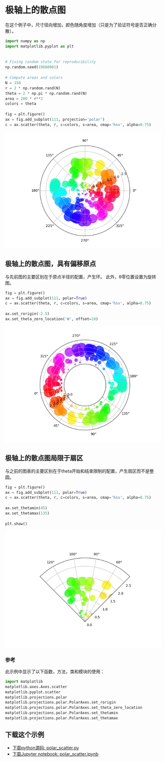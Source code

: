 # 极轴上的散点图

在这个例子中，尺寸径向增加，颜色随角度增加（只是为了验证符号是否正确分散）。

```python
import numpy as np
import matplotlib.pyplot as plt


# Fixing random state for reproducibility
np.random.seed(19680801)

# Compute areas and colors
N = 150
r = 2 * np.random.rand(N)
theta = 2 * np.pi * np.random.rand(N)
area = 200 * r**2
colors = theta

fig = plt.figure()
ax = fig.add_subplot(111, projection='polar')
c = ax.scatter(theta, r, c=colors, s=area, cmap='hsv', alpha=0.75)
```

![极轴上的散点图示例](/static/images/gallery/sphx_glr_polar_scatter_001.png)

## 极轴上的散点图，具有偏移原点

与先前图的主要区别在于原点半径的配置，产生环。 此外，θ零位置设置为旋转图。

```python
fig = plt.figure()
ax = fig.add_subplot(111, polar=True)
c = ax.scatter(theta, r, c=colors, s=area, cmap='hsv', alpha=0.75)

ax.set_rorigin(-2.5)
ax.set_theta_zero_location('W', offset=10)
```

![极轴上的散点图2](/static/images/gallery/sphx_glr_polar_scatter_002.png)

## 极轴上的散点图局限于扇区

与之前的图表的主要区别在于theta开始和结束限制的配置，产生扇区而不是整圆。

```python
fig = plt.figure()
ax = fig.add_subplot(111, polar=True)
c = ax.scatter(theta, r, c=colors, s=area, cmap='hsv', alpha=0.75)

ax.set_thetamin(45)
ax.set_thetamax(135)

plt.show()
```

![极轴上的散点图示例3](/static/images/gallery/sphx_glr_polar_scatter_003.png)

### 参考

此示例中显示了以下函数，方法，类和模块的使用：

```python
import matplotlib
matplotlib.axes.Axes.scatter
matplotlib.pyplot.scatter
matplotlib.projections.polar
matplotlib.projections.polar.PolarAxes.set_rorigin
matplotlib.projections.polar.PolarAxes.set_theta_zero_location
matplotlib.projections.polar.PolarAxes.set_thetamin
matplotlib.projections.polar.PolarAxes.set_thetamax
```

## 下载这个示例
            
- [下载python源码: polar_scatter.py](https://matplotlib.org/_downloads/polar_scatter.py)
- [下载Jupyter notebook: polar_scatter.ipynb](https://matplotlib.org/_downloads/polar_scatter.ipynb)